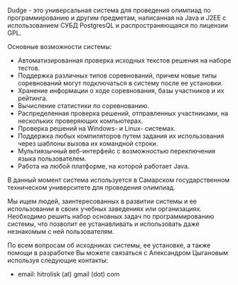 Dudge - это универсальная система для проведения олимпиад по программированию и другим предметам, написанная на Java и J2EE с использованием СУБД PostgresQL и распространяющаяся по лицензии GPL.

Основные возможности системы:
  * Автоматизированная проверка исходных текстов решения на наборе тестов.
  * Поддержка различных типов соревнований, причем новые типы соревнований могут подключаться в систему после ее установки.
  * Хранение информации о ходе соревнования, базы участников и их рейтинга.
  * Вычисление статистики по соревнованию.
  * Распределенная проверка решений, отправленных участниками, на нескольких проверяющих компьютерах.
  * Проверка решений на Windows- и Linux- системах.
  * Поддержка любых компиляторов путем задания их использования через шаблоны вызова их командной строки.
  * Мультиязычный веб-интерфейс с возможностью переключения языка пользователем.
  * Работа на любой платформе, на которой работает Java.

В данный момент система используется в Самарском государственном техническом университете для проведения олимпиад.

Мы ищем людей, заинтересованных в развитии системы и ее использовании в своих учебных заведениях или организациях. Необходимо решить набор основных задач по программированию системы, что позволит ее устанавливать и использовать даже незнакомым с ней пользователям.

По всем вопросам об исходниках системы, ее установке, а также помощи в разработке Вы можете связаться с Александром Цыгановым используя следующие контакты:

  * email: hitrolisk (at) gmail (dot) com
